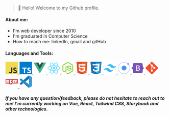 > 👋 Hello! Welcome to my Github profile.


#### About me:
 - I'm web developer since 2010
 - I'm graduated in Computer Science
 - How to reach me: linkedIn, gmail and gitHub

<h4 align="left">Languages and Tools:</h4>
<p align="left"> 
    <a href="https://developer.mozilla.org/en-US/docs/Web/JavaScript" target="_blank" rel="noreferrer"> 
        <img src="https://raw.githubusercontent.com/devicons/devicon/master/icons/javascript/javascript-original.svg" alt="javascript" width="40" height="40"/> 
    </a>
    <a href="https://www.typescriptlang.org/" target="_blank" rel="noreferrer"> 
        <img src="https://raw.githubusercontent.com/devicons/devicon/master/icons/typescript/typescript-original.svg" alt="typescript" width="40" height="40"/> 
    </a>
    <a href="https://vuejs.org/" target="_blank" rel="noreferrer"> 
        <img src="https://raw.githubusercontent.com/devicons/devicon/master/icons/vuejs/vuejs-original.svg" alt="vuejs" width="40" height="40"/> 
    </a> 
    <a href="https://reactjs.org/" target="_blank" rel="noreferrer"> 
        <img src="https://raw.githubusercontent.com/devicons/devicon/master/icons/react/react-original.svg" alt="react" width="40" height="40"/> 
    </a> 
    <a href="https://nodejs.org" target="_blank" rel="noreferrer"> 
        <img src="https://raw.githubusercontent.com/devicons/devicon/master/icons/nodejs/nodejs-plain.svg" alt="nodejs" width="40" height="40"/> 
    </a>
  <a href="https://developer.mozilla.org/en-US/docs/Learn/HTML" target="_blank" rel="noreferrer"> 
        <img src="https://raw.githubusercontent.com/devicons/devicon/master/icons/html5/html5-original.svg" alt="html5" width="40" height="40"/> 
    </a>
  <a href="https://developer.mozilla.org/en-US/docs/Web/CSS" target="_blank" rel="noreferrer"> 
        <img src="https://raw.githubusercontent.com/devicons/devicon/master/icons/css3/css3-original.svg" alt="css3" width="40" height="40"/> 
    </a>
  <a href="https://tailwindcss.com" target="_blank" rel="noreferrer"> 
        <img src="https://raw.githubusercontent.com/devicons/devicon/master/icons/tailwindcss/tailwindcss-plain.svg" alt="tailwindcss" width="40" height="40"/> 
    </a>
  <a href="https://ionicframework.com" target="_blank" rel="noreferrer"> 
        <img src="https://raw.githubusercontent.com/devicons/devicon/master/icons/ionic/ionic-original.svg" alt="ionic" width="40" height="40"/> 
    </a>
  <a href="https://getbootstrap.com" target="_blank" rel="noreferrer"> 
        <img src="https://raw.githubusercontent.com/devicons/devicon/master/icons/bootstrap/bootstrap-plain.svg" alt="bootstrap" width="40" height="40"/> 
    </a>
  <a href="https://git-scm.com" target="_blank" rel="noreferrer"> 
        <img src="https://raw.githubusercontent.com/devicons/devicon/master/icons/git/git-original.svg" alt="git" width="40" height="40"/> 
    </a>
  <a href="https://www.npmjs.com" target="_blank" rel="noreferrer"> 
        <img src="https://raw.githubusercontent.com/devicons/devicon/master/icons/npm/npm-original-wordmark.svg" alt="npm" width="40" height="40"/> 
    </a> 
  <a href="https://www.w3.org/html/](https://code.visualstudio.com" target="_blank" rel="noreferrer"> 
        <img src="https://raw.githubusercontent.com/devicons/devicon/master/icons/vscode/vscode-original.svg" alt="vscode" width="40" height="40"/> 
    </a> 
</p>

##### If you have any question/feedback, please do not hesitate to reach out to me! I'm currently working on Vue, React, Tailwind CSS, Storybook and other technologies.
